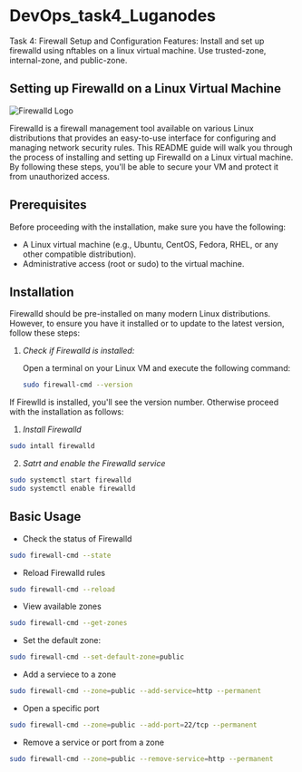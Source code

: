 # DevOps_task4_Luganodes
Task 4: Firewall Setup and Configuration Features:  Install and set up firewalld using nftables on a linux virtual machine. Use trusted-zone, internal-zone, and public-zone.

## Setting up Firewalld on a Linux Virtual Machine
![Firewalld Logo](https://raw.githubusercontent.com/firewalld/firewalld/master/icons/firewalld-logo.png)

Firewalld is a firewall management tool available on various Linux distributions that provides an easy-to-use interface for configuring and managing network security rules. This README guide will walk you through the process of installing and setting up Firewalld on a Linux virtual machine. By following these steps, you'll be able to secure your VM and protect it from unauthorized access.

## Prerequisites

Before proceeding with the installation, make sure you have the following:

- A Linux virtual machine (e.g., Ubuntu, CentOS, Fedora, RHEL, or any other compatible distribution).
- Administrative access (root or sudo) to the virtual machine.

## Installation

Firewalld should be pre-installed on many modern Linux distributions. However, to ensure you have it installed or to update to the latest version, follow these steps:

1. *Check if Firewalld is installed:*

   Open a terminal on your Linux VM and execute the following command:

   ```bash
   sudo firewall-cmd --version
If Firewlld is installed, you'll see the version number. Otherwise proceed with the installation as follows:
1. *Install Firewalld*
```bash
sudo intall firewalld
```
2. *Satrt and enable the Firewalld service*
```bash
sudo systemctl start firewalld
sudo systemctl enable firewalld
```
## Basic Usage
- Check the status of Firewalld
```bash
sudo firewall-cmd --state
```
- Reload Firewalld rules
```bash
sudo firewall-cmd --reload
```
- View available zones
```bash
sudo firewall-cmd --get-zones
```
- Set the default zone:
```bash
sudo firewall-cmd --set-default-zone=public
```
- Add a serviece to a zone
```bash
sudo firewall-cmd --zone=public --add-service=http --permanent
```
- Open a specific port
```bash
sudo firewall-cmd --zone=public --add-port=22/tcp --permanent
```
- Remove a service or port from a zone
```bash
sudo firewall-cmd --zone=public --remove-service=http --permanent
```

   
